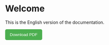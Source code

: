 # Welcome
This is the English version of the documentation.

<p>
  <a href="./././pdf/index.pdf" download>
    <button style="padding: 10px 15px; background-color: #4CAF50; color: white; border: none; border-radius: 5px; cursor: pointer;">
      Download PDF
    </button>
  </a>
</p>
